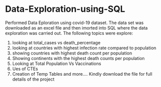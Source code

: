 # Data-Exploration-using-SQL
Performed Data Eploration using covid-19 dataset. The data set was downloaded as an excel file and then imorted into SQL where the data exploration was carried out. The following topics were explore:
1. looking at total_cases vs death_percentage
2. looking at countries with highest infection rate compared to population
3. showing countries with highest death count per population
4. Showing continents with the highest death counts per population
5. Looking at Total Population Vs Vaccinations
6. Ues of CTEs
7. Creation of Temp Tables and more....
Kindly download the file for full details of the project
